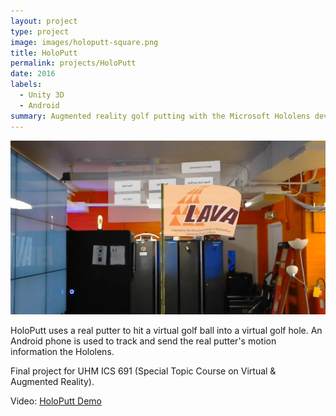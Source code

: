 ```yaml
---
layout: project
type: project
image: images/holoputt-square.png
title: HoloPutt
permalink: projects/HoloPutt
date: 2016
labels:
  - Unity 3D
  - Android
summary: Augmented reality golf putting with the Microsoft Hololens developed in ICS 691.
---
```


<img class="ui medium right floated rounded image" src="../images/holoputt-1.png">

HoloPutt uses a real putter to hit a virtual golf ball into a virtual golf hole. 
An Android phone is used to track and send the real putter's motion information the Hololens.

Final project for UHM ICS 691 (Special Topic Course on Virtual & Augmented Reality).
 
Video: <a href="https://youtu.be/tc19TZhX2MM"><i class="large youtube icon"></i>HoloPutt Demo</a>
